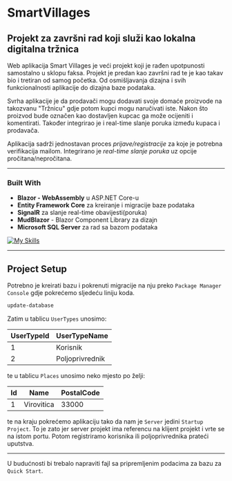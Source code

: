 # SmartVillages

## Projekt za završni rad koji služi kao lokalna digitalna tržnica

Web aplikacija Smart Villages je veći projekt koji je rađen upotpunosti samostalno u sklopu faksa. Projekt je predan kao završni rad te je kao takav bio i tretiran od samog početka. Od osmišljavanja dizajna i svih funkcionalnosti aplikacije do dizajna baze podataka.

Svrha aplikacije je da prodavači mogu dodavati svoje domaće proizvode na takozvanu "Tržnicu" gdje potom kupci mogu naručivati iste. Nakon što proizvod bude označen kao dostavljen kupcac ga može ocijeniti i komentirati. Također integrirao je i real-time slanje poruka između kupaca i prodavača.

Aplikacija sadrži jednostavan proces _prijave/registracije_ za koje je potrebna verifikacija mailom. Integrirano je _real-time slanje poruka_ uz opcije pročitana/nepročitana.

---

### Built With

- **Blazor - WebAssembly** u ASP.NET Core-u
- **Entity Framework Core** za kreiranje i migracije baze podataka
- **SignalR** za slanje real-time obavijesti(poruka)
- **MudBlazor** - Blazor Component Library za dizajn
- **Microsoft SQL Server** za rad sa bazom podataka

[![My Skills](https://skills.thijs.gg/icons?i=wasm,html,css,js,bootstrap)](https://skills.thijs.gg)

---

## Project Setup

Potrebno je kreirati bazu i pokrenuti migracije na nju preko `Package Manager Console` gdje pokrećemo sljedeću liniju koda.

```sh
update-database
```

Zatim u tablicu `UserTypes` unosimo:

| UserTypeId | UserTypeName    |
| ---------- | --------------- |
| 1          | Korisnik        |
| 2          | Poljoprivrednik |

te u tablicu `Places` unosimo neko mjesto po želji:

| Id  | Name       | PostalCode |
| --- | ---------- | ---------- |
| 1   | Virovitica | 33000      |

te na kraju pokrećemo aplikaciju tako da nam je `Server` jedini `Startup Project`. To je zato jer server projekt ima referencu na klijent projekt i vrte se na istom portu. Potom registriramo korisnika ili poljoprivrednika prateći uputstva.

---

U budućnosti bi trebalo napraviti fajl sa pripremljenim podacima za bazu za `Quick Start`.
